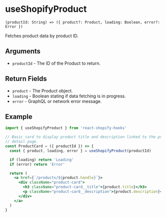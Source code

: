 # useShopifyProduct

```
(productId: String) => ({ product?: Product, loading: Boolean, error?: Error })
```

Fetches product data by product ID.

## Arguments

- `productId` - The ID of the Product to return.

## Return Fields

- `product` - The Product object.
- `loading` - Boolean stating if data fetching is in progress.
- `error` - GraphQL or network error message.

## Example

```jsx
import { useShopifyProduct } from 'react-shopify-hooks'

// Basic card to display product title and description linked to the product's
// detail page.
const ProductCard = ({ productId }) => {
  const { product, loading, error } = useShopifyProduct(productId)

  if (loading) return 'Loading'
  if (error) return 'Error'

  return (
    <a href={`/products/${product.handle}`}>
      <div className="product-card">
        <h3 className="product-card__title">{product.title}</h3>
        <p className="product-card__description">{product.description}</p>
      </div>
    </a>
  )
}
```
